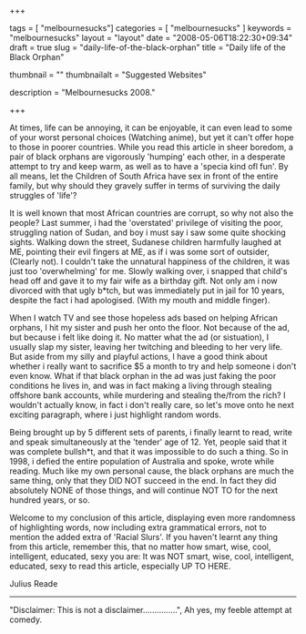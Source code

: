 
+++

tags = [ "melbournesucks"]
categories = [ "melbournesucks" ]
keywords = "melbournesucks"
layout = "layout"
date = "2008-05-06T18:22:30+09:34"
draft = true
slug = "daily-life-of-the-black-orphan"
title = "Daily life of the Black Orphan"

thumbnail = ""
thumbnailalt = "Suggested Websites"

description = "Melbournesucks 2008."

+++

At times, life can be annoying, it can be enjoyable, it can even lead to some of your worst personal choices (Watching anime), but yet it can't offer hope to those in poorer countries. While you read this article in sheer boredom, a pair of black orphans are vigorously 'humping' each other, in a desperate attempt to try and keep warm, as well as to have a 'specia kind ofl fun'. By all means, let the Children of South Africa have sex in front of the entire family, but why should they gravely suffer in terms of surviving the daily struggles of 'life'?

It is well known that most African countries are corrupt, so why not also the people? Last summer, i had the 'overstated' privilege of visiting the poor, struggling nation of Sudan, and boy i must say i saw some quite shocking sights. Walking down the street, Sudanese children harmfully laughed at ME, pointing their evil fingers at ME, as if i was some sort of outsider, (Clearly not). I couldn't take the unnatural happiness of the children, it was just too 'overwhelming' for me. Slowly walking over, i snapped that child's head off and gave it to my fair wife as a birthday gift. Not only am i now divorced with that ugly b*tch, but was immediately put in jail for 10 years, despite the fact i had apologised. (With my mouth and middle finger).

When I watch TV and see those hopeless ads based on helping African orphans, I hit my sister and push her onto the floor. Not because of the ad, but because i felt like doing it. No matter what the ad (or sistuation), I usually slap my sister, leaving her twitching and bleeding to her very life. But aside from my silly and playful actions, I have a good think about whether i really want to sacrifice $5 a month to try and help someone i don't even know. What if that black orphan in the ad was just faking the poor conditions he lives in, and was in fact making a living through stealing offshore bank accounts, while murdering and stealing the/from the rich? I wouldn't actually know, in fact i don't really care, so let's move onto he next exciting paragraph, where i just highlight random words.

Being brought up by 5 different sets of parents, i finally learnt to read, write and speak simultaneously at the 'tender' age of 12. Yet, people said that it was complete bullsh*t, and that it was impossible to do such a thing. So in 1998, i defied the entire population of Australia and spoke, wrote while reading. Much like my own personal cause, the black orphans are much the same thing, only that they DID NOT succeed in the end. In fact they did absolutely NONE of those things, and will continue NOT TO for the next hundred years, or so.

Welcome to my conclusion of this article, displaying even more randomness of highlighting words, now including extra grammatical errors, not to mention the added extra of 'Racial Slurs'. If you haven't learnt any thing from this article, remember this, that no matter how smart, wise, cool, intelligent, educated, sexy you are: It was NOT smart, wise, cool, intelligent, educated, sexy to read this article, especially UP TO HERE.

Julius Reade
_____________________________________________________

"Disclaimer: This is not a disclaimer...............", Ah yes, my feeble attempt at comedy. 
